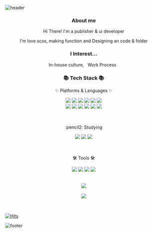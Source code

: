 ![header](https://capsule-render.vercel.app/api?type=waving&color=auto&height=200&section=header&text=Welcome%20to%20my%20Github&fontSize=50&animation=twinkling&text-color=black)

<h3 align="center"><b>About me</b></h3>

<p align="center">Hi There! I'm a publisher & ui developer</p>
<p align="center">I'm love scss, making function and Designing an code & folder </p>

<h3 align="center">I Interest...</h3>
<p align="center">In-house culture,&nbsp;&nbsp; Work Process&nbsp;&nbsp;</p>

<div align=center>
	<h3>📚 Tech Stack 📚</h3>
	<p>✨ Platforms & Languages ✨</p>
</div>
<div align="center">
	<img src="https://img.shields.io/badge/HTML5-E34F26?style=flat&logo=HTML5&logoColor=white" />
	<img src="https://img.shields.io/badge/CSS3-1572B6?style=flat&logo=CSS3&logoColor=white" />
	<img src="https://img.shields.io/badge/gulp-CF4647?style=flat&logo=JavaScript&logoColor=white" />
	<img src="https://img.shields.io/badge/JavaScript-F7DF1E?style=flat&logo=JavaScript&logoColor=white" />
	<img src="https://img.shields.io/badge/jQuery-0769AD?style=flat&logo=jQuery&logoColor=white" />
	<img src="https://img.shields.io/badge/Sass-CC6699?style=flat&logo=TypeScript&logoColor=white"/>
	<br>
	<img src="https://img.shields.io/badge/react-61DAFB?style=flat&logo=jQuery&logoColor=white" />
	<img src="https://img.shields.io/badge/redux-764ABC?style=flat&logo=Bootstrap&logoColor=white" />
	<img src="https://img.shields.io/badge/recoil-3578E5?style=flat&logo=jQuery&logoColor=white" />	
	<img src="https://img.shields.io/badge/reactquery-FF4154?style=flat&logo=GitHub&logoColor=white" />
	<img src="https://img.shields.io/badge/styledcomponents-DB7093?style=flat&logo=jQuery&logoColor=white" />
  	<img src="https://img.shields.io/badge/tailwindcss-06B6D4?style=flat&logo=TypeScript&logoColor=white"/>
</div>
<br>
<br>

<div align="center">
  <p>:pencil2: Studying</p>
	<img src="https://img.shields.io/badge/nextdotjs-000000?style=flat&logo=jQuery&logoColor=white" />
<img src="https://img.shields.io/badge/typescript-3178C6?style=flat&logo=jQuery&logoColor=white" />
<img src="https://img.shields.io/badge/storybook-FF4785?style=flat&logo=jQuery&logoColor=white" />
</div>
<br>
<br>



<div align=center>
	<p>🛠 Tools 🛠</p>
</div>
<div align=center>
	<img src="https://img.shields.io/badge/Visual%20Studio%20Code-007ACC?style=flat&logo=VisualStudioCode&logoColor=white" />
  <img src="https://img.shields.io/badge/GitHub-181717?style=flat&logo=GitHub&logoColor=white" />
	<img src="https://img.shields.io/badge/figma-F24E1E?style=flat&logo=GitHub&logoColor=white" />
 <img src="https://img.shields.io/badge/notion-000000?style=flat&logo=GitHub&logoColor=white" />
	
</div>
<br>
<br>

<div align="center">
  <img src="https://github-readme-stats.vercel.app/api/top-langs/?username=jiimy&layout=compact"><br><br>
  <img src="https://github-readme-stats.vercel.app/api?username=jiimy&show_icons=true">
</div>
<br><br>

[![Hits](https://hits.seeyoufarm.com/api/count/incr/badge.svg?url=https%3A%2F%2Fgithub.com%2Fjiimy%2Fhit-counter&count_bg=%2379C83D&title_bg=%23555555&icon=&icon_color=%23E7E7E7&title=hits&edge_flat=false)](https://hits.seeyoufarm.com)

![footer](https://capsule-render.vercel.app/api?type=waving&color=auto&height=100&section=footer)
